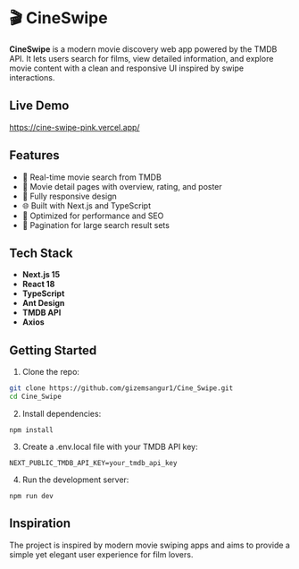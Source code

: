 # 🎬 CineSwipe
**CineSwipe** is a modern movie discovery web app powered by the TMDB API. It lets users search for films, view detailed information, and explore movie content with a clean and responsive UI inspired by swipe interactions.

## Live Demo
https://cine-swipe-pink.vercel.app/

## Features

- 🔎 Real-time movie search from TMDB
- 📄 Movie detail pages with overview, rating, and poster
- 📱 Fully responsive design
- 🌐 Built with Next.js and TypeScript
- 🚀 Optimized for performance and SEO
- 🧭 Pagination for large search result sets

##  Tech Stack

- **Next.js 15**
- **React 18**
- **TypeScript**
- **Ant Design**
- **TMDB API**
- **Axios**

## Getting Started

1. Clone the repo:

```bash
git clone https://github.com/gizemsangur1/Cine_Swipe.git
cd Cine_Swipe
````
2. Install dependencies:
````
npm install
````
3. Create a .env.local file with your TMDB API key:
````
NEXT_PUBLIC_TMDB_API_KEY=your_tmdb_api_key
````
4. Run the development server:
````
npm run dev
````

## Inspiration
The project is inspired by modern movie swiping apps and aims to provide a simple yet elegant user experience for film lovers.


